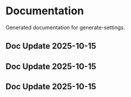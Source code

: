 # Documentation

Generated documentation for generate-settings.

## Doc Update 2025-10-15

## Doc Update 2025-10-15

## Doc Update 2025-10-15
